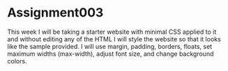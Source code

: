# Assignment003
This week I will be taking a starter website with minimal CSS applied to it and without editing any of the HTML I will style the website so that it looks like the sample provided. I will use margin, padding, borders, floats, set maximum widths (max-width), adjust font size, and change background colors.
